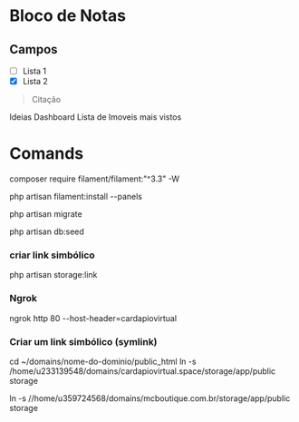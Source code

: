 # Bloco de Notas

## Campos


- [ ] Lista 1
- [x] Lista 2

> Citação

Ideias Dashboard 
Lista de Imoveis mais vistos



# Comands

composer require filament/filament:"^3.3" -W

php artisan filament:install --panels

php artisan migrate

php artisan db:seed

### criar link simbólico
php artisan storage:link

### Ngrok
ngrok http 80 --host-header=cardapiovirtual


### Criar um link simbólico (symlink)
cd ~/domains/nome-do-dominio/public_html
ln -s /home/u233139548/domains/cardapiovirtual.space/storage/app/public storage


ln -s //home/u359724568/domains/mcboutique.com.br/storage/app/public storage

